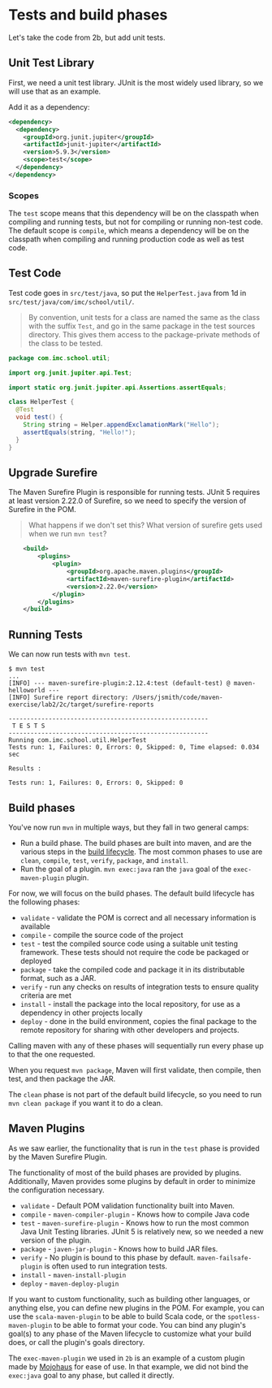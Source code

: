 # Tests and build phases

Let's take the code from 2b, but add unit tests.

## Unit Test Library

First, we need a unit test library. JUnit is the most widely used library, so we will use that as an example.

Add it as a dependency:

```xml
<dependency>
  <dependency>
    <groupId>org.junit.jupiter</groupId>
    <artifactId>junit-jupiter</artifactId>
    <version>5.9.3</version>
    <scope>test</scope>
  </dependency>
</dependency>
```

### Scopes

The `test` scope means that this dependency will be on the classpath when compiling and running tests, but not for 
compiling or running non-test code. The default scope is `compile`, which means a dependency will be on the classpath 
when compiling and running production code as well as test code.

## Test Code

Test code goes in `src/test/java`, so put the `HelperTest.java` from 1d in `src/test/java/com/imc/school/util/`.

> By convention, unit tests for a class are named the same as the class with the suffix `Test`, and go in the same
> package in the test sources directory. This gives them access to the package-private methods of the class to be
> tested.

```java
package com.imc.school.util;

import org.junit.jupiter.api.Test;

import static org.junit.jupiter.api.Assertions.assertEquals;

class HelperTest {
  @Test
  void test() {
    String string = Helper.appendExclamationMark("Hello");
    assertEquals(string, "Hello!");
  }
}
```

## Upgrade Surefire

The Maven Surefire Plugin is responsible for running tests. JUnit 5 requires at least version 2.22.0 of Surefire, so we
need to specify the version of Surefire in the POM.

> What happens if we don't set this? What version of surefire gets used when we run `mvn test`?

```xml
    <build>
        <plugins>
            <plugin>
                <groupId>org.apache.maven.plugins</groupId>
                <artifactId>maven-surefire-plugin</artifactId>
                <version>2.22.0</version>
            </plugin>
        </plugins>
    </build>
```

## Running Tests

We can now run tests with `mvn test`.

```shell
$ mvn test
...
[INFO] --- maven-surefire-plugin:2.12.4:test (default-test) @ maven-helloworld ---
[INFO] Surefire report directory: /Users/jsmith/code/maven-exercise/lab2/2c/target/surefire-reports

-------------------------------------------------------
 T E S T S
-------------------------------------------------------
Running com.imc.school.util.HelperTest
Tests run: 1, Failures: 0, Errors: 0, Skipped: 0, Time elapsed: 0.034 sec

Results :

Tests run: 1, Failures: 0, Errors: 0, Skipped: 0

```

## Build phases

You've now run `mvn` in multiple ways, but they fall in two general camps:

* Run a build phase. The build phases are built into maven, and are the various steps in the 
  [build lifecycle](https://maven.apache.org/guides/introduction/introduction-to-the-lifecycle.html). The most
  common phases to use are `clean`, `compile`, `test`, `verify`, `package`, and `install`.
* Run the goal of a plugin. `mvn exec:java` ran the `java` goal of the `exec-maven-plugin` plugin.

For now, we will focus on the build phases. The default build lifecycle has the following phases:

* `validate` - validate the POM is correct and all necessary information is available
* `compile` - compile the source code of the project
* `test` - test the compiled source code using a suitable unit testing framework. These tests should not require the code be packaged or deployed
* `package` - take the compiled code and package it in its distributable format, such as a JAR.
* `verify` - run any checks on results of integration tests to ensure quality criteria are met
* `install` - install the package into the local repository, for use as a dependency in other projects locally
* `deploy` - done in the build environment, copies the final package to the remote repository for sharing with other developers and projects.

Calling maven with any of these phases will sequentially run every phase up to that the one requested.

When you request ```mvn package```, Maven will first validate, then compile, then test, and then package the JAR.

The `clean` phase is not part of the default build lifecycle, so you need to run `mvn clean package` if you want it to
do a clean.

## Maven Plugins

As we saw earlier, the functionality that is run in the `test` phase is provided by the Maven Surefire Plugin.

The functionality of most of the build phases are provided by plugins. Additionally, Maven provides some plugins by
default in order to minimize the configuration necessary.

* `validate` - Default POM validation functionality built into Maven.
* `compile` - `maven-compiler-plugin` - Knows how to compile Java code
* `test` - `maven-surefire-plugin` - Knows how to run the most common Java Unit Testing libraries. JUnit 5 is relatively new, so we needed a new version of the plugin.
* `package` - `javen-jar-plugin` - Knows how to build JAR files.
* `verify` - No plugin is bound to this phase by default. `maven-failsafe-plugin` is often used to run integration tests.
* `install` - `maven-install-plugin`
* `deploy` - `maven-deploy-plugin`

If you want to custom functionality, such as building other languages, or anything else, you can define new plugins in
the POM. For example, you can use the `scala-maven-plugin` to be able to build Scala code, or
the `spotless-maven-plugin` to be able to format your code. You can bind any plugin's goal(s) to any phase of the Maven
lifecycle to customize what your build does, or call the plugin's goals directory.

The `exec-maven-plugin` we used in `2b` is an example of a custom plugin made by [Mojohaus](http://mojohaus.org/) for
ease of use. In that example, we did not bind the `exec:java` goal to any phase, but called it directly.

